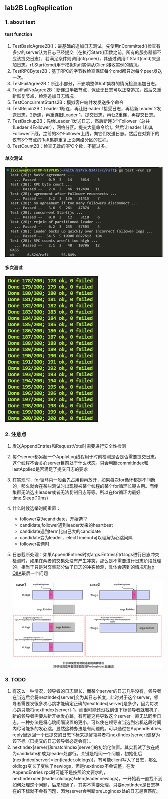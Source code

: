 ## lab2B LogReplication

### 1. about test

#### test function 
1. TestBasicAgree2B()：最基础的追加日志测试。先使用nCommitted()检查有多少的server认为日志已经提交（在执行Start()函数之前，所有的服务器都不应该提交日志），若满足条件则调用cfg.one()，其通过调用rf.Start(cmd)来追加日志。rf.Start(cmd)用于模拟Raft实例从Client接收实例的情况。
2. TestRPCBytes2B：基于RPC的字节数检查保证每个cmd都只对每个peer发送一次。
3. TestFailAgree2B：断连小部分，不影响整体Raft集群的情况检测追加日志。
4. TestFailNoAgree2B：断连过半数节点，保证无日志可以正常追加。然后又重新恢复节点，检测追加日志情况。
5. TestConcurrentStarts2B：模拟客户端并发发送多个命令
6. TestRejoin2B：Leader 1断连，再让旧leader 1接受日志，再给新Leader 2发送日志，2断连，再重连旧Leader 1，提交日志，再让2重连，再提交日志。
7. TestBackup2B：先给Leader 1发送日志，然后断连3个Follower（总共1Ledaer 4Follower），网络分区。提交大量命令给1。然后让leader 1和其Follower下线，之前的3个Follower上线，向它们发送日志。然后在对剩下的仅有3个节点的Raft集群重复上面网络分区的过程。
8. TestCount2B：检查无效的RPC个数，不能过多。

#### 单次测试

![single test](../image/image11.png)

#### 多次测试

![multiple test](../image/image10.png)

### 2. 注意点

1. 发送AppendEntries和RequestVote时需要进行安全性检测
2. 每个server都另起一个ApplyLog线程用于时刻检测是否是否需要提交日志。这个线程不会关心server目前处于什么状态。只会判断commitIndex和lastApplied是否满足了提交日志的要求
3. 在实现时，for循环内一般会先占用锁再放开，如果每次for循环都是不间断的，那么就会在某些测试时出现锁被某个线程的某个for循环长期占用。而使集群无法选出leader或者无法复制日志等等。所以在for循环内最好time.Sleep(10ms)
4. 什么时候选举时间重置：
    - follower变为candidate，开始选举
    - candidate,follower遇到leader发来的heartbeat
    - candidate遇到term比自己大的candidate
    - candidate变为leader，electTimeout可以理解为心跳间隔
    - follower投票时
5. 日志截断处理：如果AppendEntries时对args.Entries和rf.logs进行日志冲突检测时，如果在两者的交集处没有产生冲突，那么是不需要进行日志阶段处理的，相当于只是对交集部分做了日志的冲突检测，具体会遇到的情况见[lab Q&A](https://thesquareplanet.com/blog/raft-qa/)最后一个问题

    ![冲突检测情况](../image/image13.png)

### 3. TODO

1. 有这么一种情况，领导者的日志很长，而某个server的日志几乎没有，领导者在当选后会将nextIndex[server]变为其日志长度，此时对于这个server，领导者需要发很多次心跳才能确定正确的nextIndex[server]是多少，因为每次心跳只能将nextIndex[server]-1。而很可能还没找到该下标领导者就宕机了，新的领导者需要从新开始发心跳，有可能这将导致这个server一直无法同步日志。一种办法是将心跳间隔设置的更小，可以使在领导者当选到宕机这段时间内尽可能多的发心跳。显然这种办法是有问题的。可以通过在AppendEntries reply里返回一个已提交的日志下标来提醒领导者将nextIndex[server]调整为该下标（已提交的日志领导者必定会有）。
2. nextIndex[server]和matchIndex[server]的初始化位置。其实我试了放在成为candidate和成为leader处都行。关键是相同一个问题，初始化后(nextIndex[server]=len(leader.oldlogs))，有可能client写入了日志，那么oldlogs变长了变味了newlogs，但是nextIndex不会调整，在发AppendEntries rpc时可能不是按照论文要求的，nextIndex=len(leader.oldlogs)!=len(leader.newlogs)。一开始我一直找不到如何处理这个问题，后来想通了，其实不需要处理，只要nextIndex是日志存在的下标就不会有问题，因为server会判断preLogIndex处的日志是否匹配。

